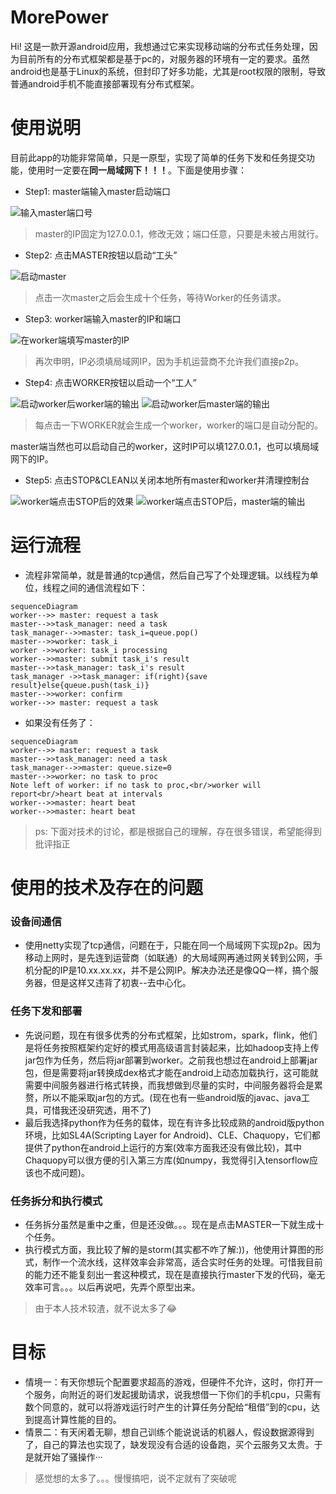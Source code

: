 
# MorePower  
  
Hi! 这是一款开源android应用，我想通过它来实现移动端的分布式任务处理，因为目前所有的分布式框架都是基于pc的，对服务器的环境有一定的要求。虽然android也是基于Linux的系统，但封印了好多功能，尤其是root权限的限制，导致普通android手机不能直接部署现有分布式框架。  
  
# 使用说明  
  
目前此app的功能非常简单，只是一原型，实现了简单的任务下发和任务提交功能，使用时一定要在**同一局域网下！！！**。下面是使用步骤：  
  
- Step1: master端输入master启动端口  

<img src="https://github.com/HERO5/MorePower/tree/master/doc/pic/_1_1.jpg" alt="输入master端口号" max-height="350px">  
   
   >master的IP固定为127.0.0.1，修改无效；端口任意，只要是未被占用就行。  

- Step2: 点击MASTER按钮以启动“工头”  

<img src="https://github.com/HERO5/MorePower/blob/master/doc/pic/_2_1.jpg" alt="启动master" max-height="350px">  
   
   >点击一次master之后会生成十个任务，等待Worker的任务请求。  

- Step3: worker端输入master的IP和端口  

<img src="https://github.com/HERO5/MorePower/blob/master/doc/pic/_2_3.jpg" alt="在worker端填写master的IP" max-height="350px">  
   
   >再次申明，IP必须填局域网IP，因为手机运营商不允许我们直接p2p。  

- Step4: 点击WORKER按钮以启动一个“工人”  

<img src="https://github.com/HERO5/MorePower/blob/master/doc/pic/_2_4.jpg" alt="启动worker后worker端的输出" max-height="350px">  

<img src="https://github.com/HERO5/MorePower/blob/master/doc/pic/_2_5.jpg" alt="启动worker后master端的输出" max-height="350px">  

   >每点击一下WORKER就会生成一个worker，worker的端口是自动分配的。  

   master端当然也可以启动自己的worker，这时IP可以填127.0.0.1，也可以填局域网下的IP。  

- Step5: 点击STOP&CLEAN以关闭本地所有master和worker并清理控制台  

<img src="https://github.com/HERO5/MorePower/tree/master/doc/pic/_2_6.jpg" alt="worker端点击STOP后的效果" max-height="350px">  

<img src="https://github.com/HERO5/MorePower/tree/master/doc/pic/_2_7.jpg" alt="worker端点击STOP后，master端的输出" max-height="350px">  
  
# 运行流程  
  
- 流程非常简单，就是普通的tcp通信，然后自己写了个处理逻辑。以线程为单位，线程之间的通信流程如下：  
```mermaid  
sequenceDiagram  
worker-->> master: request a task  
master-->>task_manager: need a task  
task_manager-->>master: task_i=queue.pop()  
master-->>worker: task_i  
worker ->>worker: task_i processing  
worker-->>master: submit task_i's result  
master-->>task_manager: task_i's result  
task_manager ->>task_manager: if(right){save result}else{queue.push(task_i)}  
master-->>worker: confirm  
worker-->> master: request a task  
```  
- 如果没有任务了：  
```mermaid  
sequenceDiagram  
worker-->> master: request a task  
master-->>task_manager: need a task  
task_manager-->>master: queue.size=0  
master-->>worker: no task to proc  
Note left of worker: if no task to proc,<br/>worker will report<br/>heart beat at intervals  
worker-->>master: heart beat  
worker-->>master: heart beat  
```  
  
>ps: 下面对技术的讨论，都是根据自己的理解，存在很多错误，希望能得到批评指正  
  
# 使用的技术及存在的问题  
### 设备间通信  
- 使用netty实现了tcp通信，问题在于，只能在同一个局域网下实现p2p。因为移动上网时，是先连到运营商（如联通）的大局域网再通过网关转到公网，手机分配的IP是10.xx.xx.xx，并不是公网IP。解决办法还是像QQ一样，搞个服务器，但是这样又违背了初衷--去中心化。  
### 任务下发和部署  
- 先说问题，现在有很多优秀的分布式框架，比如strom，spark，flink，他们是将任务按照框架约定好的模式用高级语言封装起来，比如hadoop支持上传jar包作为任务，然后将jar部署到worker。之前我也想过在android上部署jar包，但是需要将jar转换成dex格式才能在android上动态加载执行，这可能就需要中间服务器进行格式转换，而我想做到尽量的实时，中间服务器将会是累赘，所以不能采取jar包的方式。(现在也有一些android版的javac、java工具，可惜我还没研究透，用不了)  
- 最后我选择python作为任务的载体，现在有许多比较成熟的android版python环境，比如SL4A(Scripting Layer for Android)、CLE、Chaquopy，它们都提供了python在android上运行的方案(效率方面我还没有做比较)，其中Chaquopy可以很方便的引入第三方库(如numpy，我觉得引入tensorflow应该也不成问题)。  
### 任务拆分和执行模式  
- 任务拆分虽然是重中之重，但是还没做。。。现在是点击MASTER一下就生成十个任务。  
- 执行模式方面，我比较了解的是storm(其实都不咋了解:))，他使用计算图的形式，制作一个流水线，这样效率会非常高，适合实时任务的处理。可惜我目前的能力还不能复刻出一套这种模式，现在是直接执行master下发的代码，毫无效率可言。。。以后再说吧，先弄个原型出来。  
>由于本人技术较渣，就不说太多了😂  
  
# 目标  
- 情境一：有天你想玩个配置要求超高的游戏，但硬件不允许，这时，你打开一个服务，向附近的哥们发起援助请求，说我想借一下你们的手机cpu，只需有数个同意的，就可以将游戏运行时产生的计算任务分配给“租借”到的cpu，达到提高计算性能的目的。  
- 情景二：有天闲着无聊，想自己训练个能说说话的机器人，假设数据源得到了，自己的算法也实现了，缺发现没有合适的设备跑，买个云服务又太贵。于是就开始了骚操作···  
>感觉想的太多了。。。慢慢搞吧，说不定就有了突破呢

